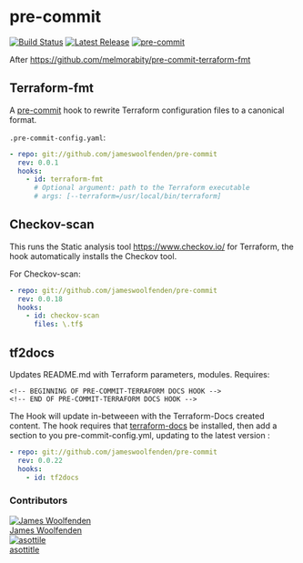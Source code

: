 # pre-commit

[![Build Status](https://github.com/JamesWoolfenden/pre-commit/workflows/Verify%20and%20Bump/badge.svg?branch=master)](https://github.com/JamesWoolfenden/pre-commit) 
[![Latest Release](https://img.shields.io/github/release/JamesWoolfenden/pre-commit.svg)](https://github.com/JamesWoolfenden/pre-commit/releases/latest)
[![pre-commit](https://img.shields.io/badge/pre--commit-enabled-brightgreen?logo=pre-commit&logoColor=white)](https://github.com/pre-commit/pre-commit)

After <https://github.com/melmorabity/pre-commit-terraform-fmt>

## Terraform-fmt

A [pre-commit](https://pre-commit.com/) hook to rewrite Terraform configuration files to a canonical format.

`.pre-commit-config.yaml`:

```yaml
- repo: git://github.com/jameswoolfenden/pre-commit
  rev: 0.0.1
  hooks:
    - id: terraform-fmt
      # Optional argument: path to the Terraform executable
      # args: [--terraform=/usr/local/bin/terraform]
```

## Checkov-scan

This runs the Static analysis tool https://www.checkov.io/ for Terraform, the hook automatically installs the Checkov tool.

For Checkov-scan:

```yaml
- repo: git://github.com/jameswoolfenden/pre-commit
  rev: 0.0.18
  hooks:
    - id: checkov-scan
      files: \.tf$
```

## tf2docs

Updates README.md with Terraform parameters, modules.
Requires:
```
<!-- BEGINNING OF PRE-COMMIT-TERRAFORM DOCS HOOK -->
<!-- END OF PRE-COMMIT-TERRAFORM DOCS HOOK -->
```
The Hook will update in-betweeen with the Terraform-Docs created content.
The hook requires that [terraform-docs](https://github.com/segmentio/terraform-docs) be installed, then add a section to you pre-commit-config.yml, updating to the latest version :

```yaml
- repo: git://github.com/jameswoolfenden/pre-commit
  rev: 0.0.22
  hooks:
    - id: tf2docs
```

### Contributors
[![James Woolfenden][jameswoolfenden_avatar]][jameswoolfenden_homepage]<br/>[James Woolfenden][jameswoolfenden_homepage]<br/>
[![asottile][asottile_avatar]][asottile_homepage]<br/>[asottitle][asottile_homepage]<br/>


[asottile_homepage]: https://github.com/asottile
[asottile_avatar]: https://github.com/asottile.png?size=150
[jameswoolfenden_homepage]: https://github.com/jameswoolfenden
[jameswoolfenden_avatar]: https://github.com/jameswoolfenden.png?size=150

